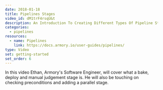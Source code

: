 ```yaml
---
date: 2018-01-18
title: Pipelines Stages
video_id: dM1trF4rsqU&t
description: An Introduction To Creating Different Types Of Pipeline Stages
categories:
  - pipelines
resources:
  - name: Pipelines
    link: https://docs.armory.io/user-guides/pipelines/
type: Video
set: getting-started
set_order: 6
---
```

In this video Ethan, Armory's Software Engineer, will cover what a bake, deploy and manual judgement stage is.  He will also be touching on checking preconditions and adding a parallel stage.

